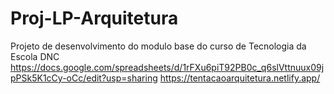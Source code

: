 # Proj-LP-Arquitetura
Projeto de desenvolvimento do modulo base do curso de Tecnologia da Escola DNC
https://docs.google.com/spreadsheets/d/1rFXu6piT92PB0c_q6slVttnuux09jpPSk5K1cCy-oCc/edit?usp=sharing
https://tentacaoarquitetura.netlify.app/
